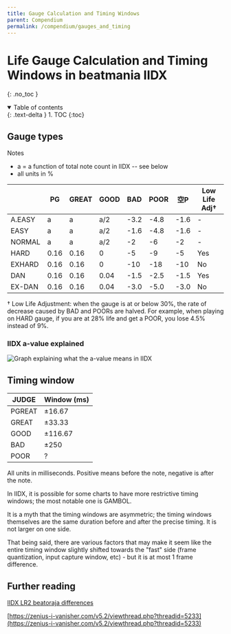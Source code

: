 ```yaml
---
title: Gauge Calculation and Timing Windows
parent: Compendium
permalink: /compendium/gauges_and_timing
---
```


# Life Gauge Calculation and Timing Windows in beatmania IIDX
{: .no_toc }

<details open markdown="block">
  <summary>
    Table of contents
  </summary>
  {: .text-delta }
1. TOC
{:toc}
</details>

## Gauge types

Notes

* a = a function of total note count in IIDX -- see below
* all units in %

|         | PG     | GREAT | GOOD  | BAD   | POOR   | 空P   | Low Life Adj† |
|---------|--------|-------|-------|-------|--------|-------|---------------|
| A.EASY  | a      | a     | a/2   | -3.2  | -4.8   | -1.6  | -             |
| EASY    | a      | a     | a/2   | -1.6  | -4.8   | -1.6  | -             |
| NORMAL  | a      | a     | a/2   | -2    | -6     | -2    | -             |
| HARD    | 0.16   | 0.16  | 0     | -5    | -9     | -5    | Yes           |
| EXHARD  | 0.16   | 0.16  | 0     | -10   | -18    | -10   | No            |
| DAN     | 0.16   | 0.16  | 0.04  | -1.5  | -2.5   | -1.5  | Yes           |
| EX-DAN  | 0.16   | 0.16  | 0.04  | -3.0  | -5.0   | -3.0  | No            |

† Low Life Adjustment: when the gauge is at or below 30%, the rate of decrease caused by BAD and POORs are halved. For example, when playing on HARD gauge, if you are at 28% life and get a POOR, you lose 4.5% instead of 9%.

### IIDX a-value explained

![Graph explaining what the a-value means in IIDX](/assets/img/gauge/iidx_a_value.png)

## Timing window

| JUDGE  | Window (ms) |
|--------|-------------|
| PGREAT | ±16.67      |
| GREAT  | ±33.33      |
| GOOD   | ±116.67     |
| BAD    | ±250        |
| POOR   | ?           |

All units in milliseconds. Positive means before the note, negative is after the note.

In IIDX, it is possible for some charts to have more restrictive timing windows; the most notable one is GAMBOL.

It is a myth that the timing windows are asymmetric; the timing windows themselves are the same duration before and after the precise timing. It is not larger on one side.

That being said, there are various factors that may make it seem like the entire timing window slightly shifted towards the "fast" side (frame quantization, input capture window, etc) - but it is at most 1 frame difference.

## Further reading

[IIDX LR2 beatoraja differences](/misc/iidx_lr2_beatoraja_diff)

[https://zenius-i-vanisher.com/v5.2/viewthread.php?threadid=5233](https://zenius-i-vanisher.com/v5.2/viewthread.php?threadid=5233)